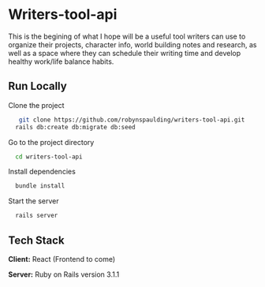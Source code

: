 # Writers-tool-api

This is the begining of what I hope will be a useful tool writers can use to organize their projects, character info, world building notes and research, as well as a space where they can schedule their writing time and develop healthy work/life balance habits.

## Run Locally

Clone the project

```bash
   git clone https://github.com/robynspaulding/writers-tool-api.git
  rails db:create db:migrate db:seed
```

Go to the project directory

```bash
  cd writers-tool-api
```

Install dependencies

```bash
  bundle install
```

Start the server

```bash
  rails server
```

## Tech Stack

**Client:** React (Frontend to come)

**Server:** Ruby on Rails version 3.1.1
